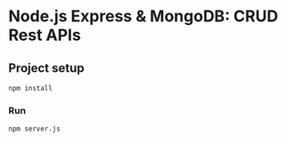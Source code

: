 # Node.js Express & MongoDB: CRUD Rest APIs

## Project setup
```
npm install
```

### Run
```
npm server.js
```
